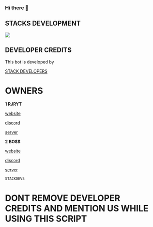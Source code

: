 ### Hi there 👋

<!--
**cruz-gaming/cruz-gaming** is a ✨ _special_ ✨ repository because its `README.md` (this file) appears on your GitHub profile.

Here are some ideas to get you started:

- 🔭 I’m currently working on ...
- 🌱 I’m currently learning ...
- 👯 I’m looking to collaborate on ...
- 🤔 I’m looking for help with ...
- 💬 Ask me about ...
- 📫 How to reach me: ...
- 😄 Pronouns: ...
- ⚡ Fun fact: ...
-->
## STACKS DEVELOPMENT

<a href="https://discord.gg/WuXCP7Q4cP"><img src="https://media.discordapp.net/attachments/944959770727702550/955799768167223326/Screenshot_2022_0322_173654.png"></a>

## DEVELOPER CREDITS

This bot is developed by 

[STACK DEVELOPERS](https://discord.gg/WuXCP7Q4cP)

# OWNERS

**1 RJRYT**

[website](https://rjryt.tk/)

[discord](https://discord.com/channels/@me/770988400047947796)

[server](https://discord.gg/ZGsN5VMayx)

      

**2 BO$$**

[website](https://cruzgaming.ml/)

[discord](https://discord.com/channels/@me/840554324160544789)

[server](https://discord.gg/zfKNeT5gwQ)

`STACKDEVS`

      

 # DONT REMOVE DEVELOPER CREDITS AND MENTION US WHILE USING THIS SCRIPT
